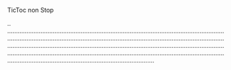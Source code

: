 TicToc non Stop

..
....................................................................................................................................................................................................................................................................................................................................................................................................................................................................................................................................................................................................